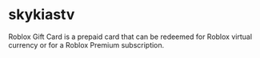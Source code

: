 # skykiastv
Roblox Gift Card is a prepaid card that can be redeemed for Roblox virtual currency or for a Roblox Premium subscription.
